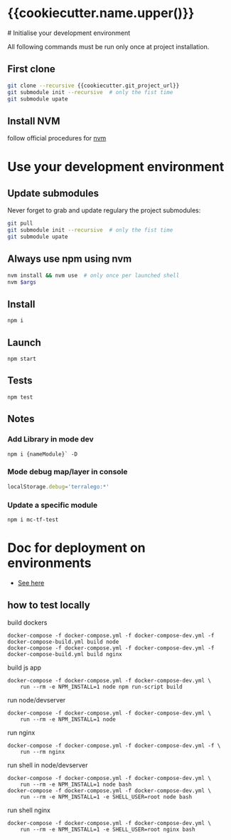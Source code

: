# {{cookiecutter.name.upper()}}

# Initialise your development environment

All following commands must be run only once at project installation.

## First clone

```sh
git clone --recursive {{cookiecutter.git_project_url}}
git submodule init --recursive  # only the fist time
git submodule upate
```

## Install NVM

follow official procedures for
[nvm](https://github.com/creationix/nvm#install-script)


# Use your development environment

## Update submodules

Never forget to grab and update regulary the project submodules:

```sh
git pull
git submodule init --recursive  # only the fist time
git submodule upate
```

## Always use npm using nvm

```sh
nvm install && nvm use  # only once per launched shell
nvm $args
```

## Install

```commandline
npm i
```

## Launch

```commandline
npm start
```

## Tests

```commandline
npm test
```

## Notes

### Add Library in mode dev

```commandline
npm i {nameModule}` -D
```

### Mode debug map/layer in console

```js
localStorage.debug='terralego:*'
```

### Update a specific module

```commandline
npm i mc-tf-test
```

# Doc for deployment on environments
- [See here](./.ansible/README.md)

## how to test locally

build dockers
```
docker-compose -f docker-compose.yml -f docker-compose-dev.yml -f docker-compose-build.yml build node
docker-compose -f docker-compose.yml -f docker-compose-dev.yml -f docker-compose-build.yml build nginx
```

build js app
```
docker-compose -f docker-compose.yml -f docker-compose-dev.yml \
    run --rm -e NPM_INSTALL=1 node npm run-script build
```

run node/devserver
```
docker-compose -f docker-compose.yml -f docker-compose-dev.yml \
    run --rm -e NPM_INSTALL=1 node
```

run nginx
```
docker-compose -f docker-compose.yml -f docker-compose-dev.yml -f \
    run --rm nginx
```

run shell in node/devserver
```
docker-compose -f docker-compose.yml -f docker-compose-dev.yml \
    run --rm -e NPM_INSTALL=1 node bash
docker-compose -f docker-compose.yml -f docker-compose-dev.yml \
    run --rm -e NPM_INSTALL=1 -e SHELL_USER=root node bash
```

run shell nginx
```
docker-compose -f docker-compose.yml -f docker-compose-dev.yml \
    run --rm -e NPM_INSTALL=1 -e SHELL_USER=root nginx bash
```
